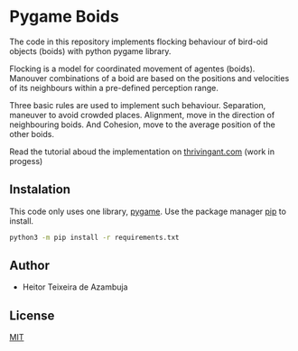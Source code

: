 # Pygame Boids

The code in this repository implements flocking behaviour of bird-oid objects (boids) with python pygame library.

Flocking is a model for coordinated movement of agentes (boids). Manouver combinations of a boid are based on the positions and velocities of its neighbours within a pre-defined perception range. 

Three basic rules are used to implement such behaviour. Separation, maneuver to avoid crowded places. Alignment, move in the direction of neighbouring boids. And Cohesion, move to the average position of the other boids.

Read the tutorial aboud the implementation on [thrivingant.com](https://www.thrivingant.com) (work in progess)

## Instalation

This code only uses one library, [pygame](https://www.pygame.org/docs/). Use the package manager [pip](https://pip.pypa.io/en/stable/) to install.

```bash
python3 -m pip install -r requirements.txt
```
## Author
- Heitor Teixeira de Azambuja

## License
[MIT](https://choosealicense.com/licenses/mit/)